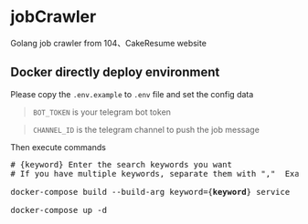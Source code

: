 # jobCrawler
Golang job crawler from 104、CakeResume website

## Docker directly deploy environment

Please copy the `.env.example` to `.env` file and set the config data 

> `BOT_TOKEN` is your telegram bot token

> `CHANNEL_ID` is the telegram channel to push the job message

Then execute commands

<pre>
# {keyword} Enter the search keywords you want
# If you have multiple keywords, separate them with ","  Example: keyword=golang,python

docker-compose build --build-arg keyword={<b>keyword</b>} service

docker-compose up -d
</pre>
